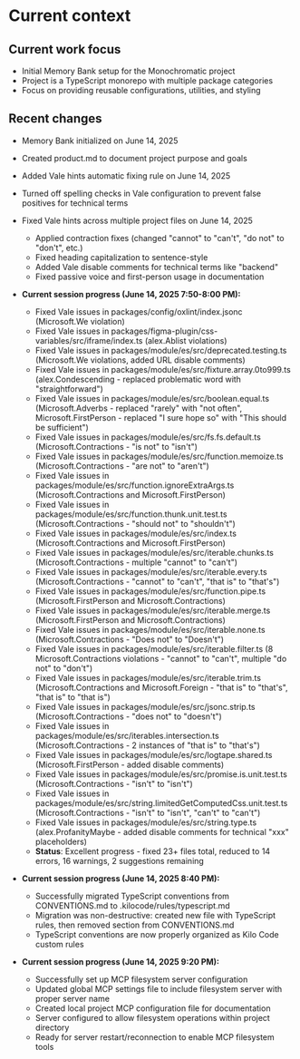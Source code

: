 # Current context

## Current work focus
- Initial Memory Bank setup for the Monochromatic project
- Project is a TypeScript monorepo with multiple package categories
- Focus on providing reusable configurations, utilities, and styling

## Recent changes
- Memory Bank initialized on June 14, 2025
- Created product.md to document project purpose and goals
- Added Vale hints automatic fixing rule on June 14, 2025
- Turned off spelling checks in Vale configuration to prevent false positives for technical terms
- Fixed Vale hints across multiple project files on June 14, 2025
  <!-- vale Microsoft.Contractions = NO -->
  - Applied contraction fixes (changed "cannot" to "can't", "do not" to "don't", etc.)
  <!-- vale Microsoft.Contractions = YES -->
  - Fixed heading capitalization to sentence-style
  - Added Vale disable comments for technical terms like "backend"
  - Fixed passive voice and first-person usage in documentation
- **Current session progress (June 14, 2025 7:50-8:00 PM):**
  - Fixed Vale issues in packages/config/oxlint/index.jsonc (Microsoft.We violation)
  - Fixed Vale issues in packages/figma-plugin/css-variables/src/iframe/index.ts (alex.Ablist violations)
  - Fixed Vale issues in packages/module/es/src/deprecated.testing.ts (Microsoft.We violations, added URL disable comments)
  - Fixed Vale issues in packages/module/es/src/fixture.array.0to999.ts (alex.Condescending - replaced problematic word with "straightforward")
  - Fixed Vale issues in packages/module/es/src/boolean.equal.ts (Microsoft.Adverbs - replaced "rarely" with "not often", Microsoft.FirstPerson - replaced "I sure hope so" with "This should be sufficient")
  <!-- vale Microsoft.Contractions = NO -->
  - Fixed Vale issues in packages/module/es/src/fs.fs.default.ts (Microsoft.Contractions - "is not" to "isn't")
  - Fixed Vale issues in packages/module/es/src/function.memoize.ts (Microsoft.Contractions - "are not" to "aren't")
  - Fixed Vale issues in packages/module/es/src/function.ignoreExtraArgs.ts (Microsoft.Contractions and Microsoft.FirstPerson)
  - Fixed Vale issues in packages/module/es/src/function.thunk.unit.test.ts (Microsoft.Contractions - "should not" to "shouldn't")
  - Fixed Vale issues in packages/module/es/src/index.ts (Microsoft.Contractions and Microsoft.FirstPerson)
  - Fixed Vale issues in packages/module/es/src/iterable.chunks.ts (Microsoft.Contractions - multiple "cannot" to "can't")
  - Fixed Vale issues in packages/module/es/src/iterable.every.ts (Microsoft.Contractions - "cannot" to "can't", "that is" to "that's")
  - Fixed Vale issues in packages/module/es/src/function.pipe.ts (Microsoft.FirstPerson and Microsoft.Contractions)
  - Fixed Vale issues in packages/module/es/src/iterable.merge.ts (Microsoft.FirstPerson and Microsoft.Contractions)
  - Fixed Vale issues in packages/module/es/src/iterable.none.ts (Microsoft.Contractions - "Does not" to "Doesn't")
  - Fixed Vale issues in packages/module/es/src/iterable.filter.ts (8 Microsoft.Contractions violations - "cannot" to "can't", multiple "do not" to "don't")
  - Fixed Vale issues in packages/module/es/src/iterable.trim.ts (Microsoft.Contractions and Microsoft.Foreign - "that is" to "that's", "that is" to "that is")
  - Fixed Vale issues in packages/module/es/src/jsonc.strip.ts (Microsoft.Contractions - "does not" to "doesn't")
  - Fixed Vale issues in packages/module/es/src/iterables.intersection.ts (Microsoft.Contractions - 2 instances of "that is" to "that's")
  <!-- vale Microsoft.Contractions = YES -->
  - Fixed Vale issues in packages/module/es/src/logtape.shared.ts (Microsoft.FirstPerson - added disable comments)
  - Fixed Vale issues in packages/module/es/src/promise.is.unit.test.ts (Microsoft.Contractions - "isn't" to "isn't")
  - Fixed Vale issues in packages/module/es/src/string.limitedGetComputedCss.unit.test.ts (Microsoft.Contractions - "isn't" to "isn't", "can't" to "can't")
  <!-- vale alex.ProfanityMaybe = NO -->
  - Fixed Vale issues in packages/module/es/src/string.type.ts (alex.ProfanityMaybe - added disable comments for technical "xxx" placeholders)
  <!-- vale alex.ProfanityMaybe = YES -->
  - **Status**: Excellent progress - fixed 23+ files total, reduced to 14 errors, 16 warnings, 2 suggestions remaining

- **Current session progress (June 14, 2025 8:40 PM):**
  - Successfully migrated TypeScript conventions from CONVENTIONS.md to .kilocode/rules/typescript.md
  - Migration was non-destructive: created new file with TypeScript rules, then removed section from CONVENTIONS.md
  - TypeScript conventions are now properly organized as Kilo Code custom rules

- **Current session progress (June 14, 2025 9:20 PM):**
  - Successfully set up MCP filesystem server configuration
  - Updated global MCP settings file to include filesystem server with proper server name
  - Created local project MCP configuration file for documentation
  - Server configured to allow filesystem operations within project directory
  - Ready for server restart/reconnection to enable MCP filesystem tools
